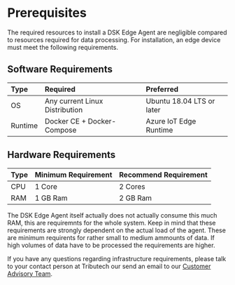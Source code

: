 # Prerequisites

The required resources to install a DSK Edge Agent are negligible compared to resources required for data processing. For installation, an edge device must meet the following requirements.

## Software Requirements

| Type          | Required | Preferred |
| :---          |    :----            |    :----              |
| OS | Any current Linux Distribution | Ubuntu 18.04 LTS or later |
| Runtime           | Docker CE + Docker-Compose | Azure IoT Edge Runtime |

## Hardware Requirements

| Type          | Minimum Requirement | Recommend Requirement |
| :---          |    :----            |    :----              |
| CPU           | 1 Core              | 2 Cores               |
| RAM           | 1 GB Ram            | 2 GB Ram              |

The DSK Edge Agent itself actually does not actually consume this much RAM, this are requiremnts for the whole system. Keep in mind that these requirements are strongly dependent on the actual load of the agent. These are minimum requirents for rather small to medium ammounts of data. If high volumes of data have to be processed the requirements are higher.

If you have any questions regarding infrastructure requirements, please talk to your contact person at Tributech our send an email to our [Customer Advisory Team](mailto:customer-advisory@tributech.io).